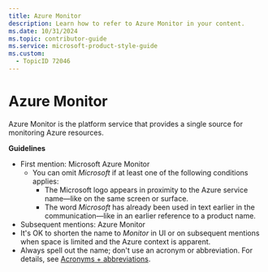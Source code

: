```yaml
---
title: Azure Monitor
description: Learn how to refer to Azure Monitor in your content.
ms.date: 10/31/2024
ms.topic: contributor-guide
ms.service: microsoft-product-style-guide
ms.custom:
  - TopicID 72046
---
```



# Azure Monitor

Azure Monitor is the platform service that provides a single source for monitoring Azure resources.  

**Guidelines**

- First mention: Microsoft Azure Monitor
  - You can omit *Microsoft* if at least one of the following conditions applies:
    - The Microsoft logo appears in proximity to the Azure service name—like on the same screen or surface.
    - The word *Microsoft* has already been used in text earlier in the communication—like in an earlier reference to a product name.
- Subsequent mentions: Azure Monitor
- It's OK to shorten the name to *Monitor* in UI or on subsequent mentions when space is limited and the Azure context is apparent.
- Always spell out the name; don't use an acronym or abbreviation. For details, see [Acronyms + abbreviations](~\acronyms-and-abbreviations.md).


